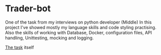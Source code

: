 # Trader-bot

One of the task from my interviews on python developer (Middle) 
In this project I've showed mostly my language skills and code styling practising.
Also the skills of working with Database, Docker, configuration files, API handling, Unittesting, mocking and logging.

[The task](https://task.tiiny.site/) itself
